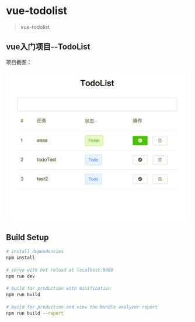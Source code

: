 # vue-todolist

> vue-todolist


## vue入门项目--TodoList

项目截图：

 ![image](https://github.com/Ruil1n/vue-todolist/blob/master/images/屏幕快照%202018-03-22%20下午9.48.58.png)


## Build Setup

``` bash
# install dependencies
npm install

# serve with hot reload at localhost:8080
npm run dev

# build for production with minification
npm run build

# build for production and view the bundle analyzer report
npm run build --report
```

